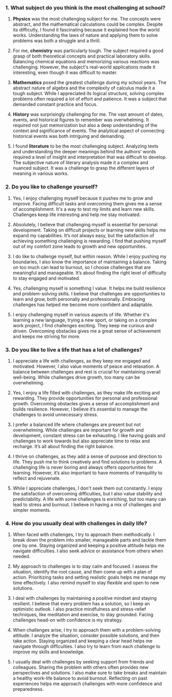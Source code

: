 ### 1. What subject do you think is the most challenging at school?

1. **Physics** was the most challenging subject for me. The concepts were abstract, and the mathematical calculations could be complex. Despite its difficulty, I found it fascinating because it explained how the world works. Understanding the laws of nature and applying them to solve problems was both a struggle and a thrill.

2. For me, **chemistry** was particularly tough. The subject required a good grasp of both theoretical concepts and practical laboratory skills. Balancing chemical equations and memorizing various reactions was challenging. However, the subject's real-world applications made it interesting, even though it was difficult to master.

3. **Mathematics** posed the greatest challenge during my school years. The abstract nature of algebra and the complexity of calculus made it a tough subject. While I appreciated its logical structure, solving complex problems often required a lot of effort and patience. It was a subject that demanded constant practice and focus.

4. **History** was surprisingly challenging for me. The vast amount of dates, events, and historical figures to remember was overwhelming. It required not just memorization but also a deep understanding of the context and significance of events. The analytical aspect of connecting historical events was both intriguing and demanding.

5. I found **literature** to be the most challenging subject. Analyzing texts and understanding the deeper meanings behind the authors' words required a level of insight and interpretation that was difficult to develop. The subjective nature of literary analysis made it a complex and nuanced subject. It was a challenge to grasp the different layers of meaning in various works.

### 2. Do you like to challenge yourself?

1. Yes, I enjoy challenging myself because it pushes me to grow and improve. Facing difficult tasks and overcoming them gives me a sense of accomplishment. It's a way to test my limits and learn new skills. Challenges keep life interesting and help me stay motivated.

2. Absolutely, I believe that challenging myself is essential for personal development. Taking on difficult projects or learning new skills helps me expand my capabilities. It’s not always easy, but the satisfaction of achieving something challenging is rewarding. I find that pushing myself out of my comfort zone leads to growth and new opportunities.

3. I do like to challenge myself, but within reason. While I enjoy pushing my boundaries, I also know the importance of maintaining a balance. Taking on too much can lead to burnout, so I choose challenges that are meaningful and manageable. It’s about finding the right level of difficulty to stay engaged and motivated.

4. Yes, challenging myself is something I value. It helps me build resilience and problem-solving skills. I believe that challenges are opportunities to learn and grow, both personally and professionally. Embracing challenges has helped me become more confident and adaptable.

5. I enjoy challenging myself in various aspects of life. Whether it's learning a new language, trying a new sport, or taking on a complex work project, I find challenges exciting. They keep me curious and driven. Overcoming obstacles gives me a great sense of achievement and keeps me striving for more.

### 3. Do you like to live a life that has a lot of challenges?

1. I appreciate a life with challenges, as they keep me engaged and motivated. However, I also value moments of peace and relaxation. A balance between challenges and rest is crucial for maintaining overall well-being. While challenges drive growth, too many can be overwhelming.

2. Yes, I enjoy a life filled with challenges, as they make life exciting and rewarding. They provide opportunities for personal and professional growth. Overcoming obstacles gives a sense of accomplishment and builds resilience. However, I believe it’s essential to manage the challenges to avoid unnecessary stress.

3. I prefer a balanced life where challenges are present but not overwhelming. While challenges are important for growth and development, constant stress can be exhausting. I like having goals and challenges to work towards but also appreciate time to relax and recharge. It’s all about finding the right balance.

4. I thrive on challenges, as they add a sense of purpose and direction to life. They push me to think creatively and find solutions to problems. A challenging life is never boring and always offers opportunities for learning. However, it’s also important to have moments of tranquility to reflect and rejuvenate.

5. While I appreciate challenges, I don't seek them out constantly. I enjoy the satisfaction of overcoming difficulties, but I also value stability and predictability. A life with some challenges is enriching, but too many can lead to stress and burnout. I believe in having a mix of challenges and simpler moments.

### 4. How do you usually deal with challenges in daily life?

1. When faced with challenges, I try to approach them methodically. I break down the problem into smaller, manageable parts and tackle them one by one. Staying organized and keeping a positive attitude helps me navigate difficulties. I also seek advice or assistance from others when needed.

2. My approach to challenges is to stay calm and focused. I assess the situation, identify the root cause, and then come up with a plan of action. Prioritizing tasks and setting realistic goals helps me manage my time effectively. I also remind myself to stay flexible and open to new solutions.

3. I deal with challenges by maintaining a positive mindset and staying resilient. I believe that every problem has a solution, so I keep an optimistic outlook. I also practice mindfulness and stress-relief techniques, like meditation and exercise, to stay grounded. Facing challenges head-on with confidence is my strategy.

4. When challenges arise, I try to approach them with a problem-solving attitude. I analyze the situation, consider possible solutions, and then take action. Staying organized and keeping a clear head helps me navigate through difficulties. I also try to learn from each challenge to improve my skills and knowledge.

5. I usually deal with challenges by seeking support from friends and colleagues. Sharing the problem with others often provides new perspectives and solutions. I also make sure to take breaks and maintain a healthy work-life balance to avoid burnout. Reflecting on past experiences helps me approach challenges with more confidence and preparedness.